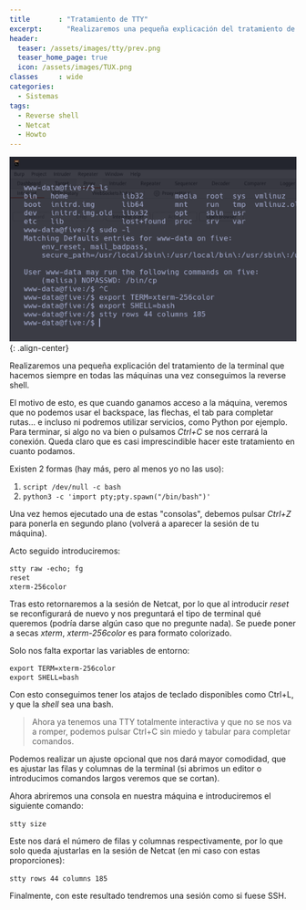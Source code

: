 ```yaml
---
title       : "Tratamiento de TTY"
excerpt:      "Realizaremos una pequeña explicación del tratamiento de la TTY que realizamos siempre en todas las máquinas una vez conseguimos la reverse shell."
header:
  teaser: /assets/images/tty/prev.png
  teaser_home_page: true
  icon: /assets/images/TUX.png
classes		: wide
categories:
  - Sistemas
tags:  
  - Reverse shell
  - Netcat
  - Howto
---
```


![](/assets/images/tty/prev.png){: .align-center}

Realizaremos una pequeña explicación del tratamiento de la terminal que hacemos siempre en todas las máquinas una vez conseguimos la reverse shell.

El motivo de esto, es que cuando ganamos acceso a la máquina, veremos que no podemos usar el backspace, las flechas, el tab para completar rutas... e incluso ni podremos utilizar servicios, como Python por ejemplo. Para terminar, si algo no va bien o pulsamos *Ctrl+C* se nos cerrará la conexión. Queda claro que es casi imprescindible hacer este tratamiento en cuanto podamos.

Existen 2 formas (hay más, pero al menos yo no las uso):

1. `script /dev/null -c bash` 
2. `python3 -c 'import pty;pty.spawn("/bin/bash")'`

Una vez hemos ejecutado una de estas "consolas", debemos pulsar *Ctrl+Z* para ponerla en segundo plano (volverá a aparecer la sesión de tu máquina).

Acto seguido introduciremos: 

~~~
stty raw -echo; fg
reset
xterm-256color
~~~~

Tras esto retornaremos a la sesión de Netcat, por lo que al introducir *reset* se reconfigurará de nuevo y nos preguntará el tipo de terminal qué queremos (podría darse algún caso que no pregunte nada). Se puede poner a secas *xterm*, *xterm-256color* es para formato colorizado.

Solo nos falta exportar las variables de entorno:

~~~
export TERM=xterm-256color
export SHELL=bash
~~~~

Con esto conseguimos tener los atajos de teclado disponibles como Ctrl+L, y que la *shell* sea una bash.

> Ahora ya tenemos una TTY totalmente interactiva y que no se nos va a romper, podemos pulsar Ctrl+C sin miedo y tabular para completar comandos. 

Podemos realizar un ajuste opcional que nos dará mayor comodidad, que es ajustar las filas y columnas de la terminal (si abrimos un editor o introducimos comandos largos veremos que se cortan).

Ahora abriremos una consola en nuestra máquina e introduciremos el siguiente comando:

`stty size`

Este nos dará el número de filas y columnas respectivamente, por lo que solo queda ajustarlas en la sesión de Netcat (en mi caso con estas proporciones):

`stty rows 44 columns 185`

Finalmente, con este resultado tendremos una sesión como si fuese SSH.
